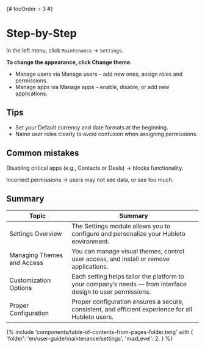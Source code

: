 {# tocOrder = 3 #}

# Step-by-Step

In the left menu, click `Maintenance` → `Settings`.

**To change the appearance, click Change theme.**

*  Manage users via Manage users – add new ones, assign roles and permissions.
*  Manage apps via Manage apps – enable, disable, or add new applications.


## Tips
*  Set your Default currency and date formats at the beginning.
*  Name user roles clearly to avoid confusion when assigning permissions.

## Common mistakes

Disabling critical apps (e.g., Contacts or Deals) → blocks functionality.

Incorrect permissions → users may not see data, or see too much.

## Summary
| Topic                      | Summary                                                                                                     |
|----------------------------|-------------------------------------------------------------------------------------------------------------|
| Settings Overview          | The Settings module allows you to configure and personalize your Hubleto environment.                       |
| Managing Themes and Access | You can manage visual themes, control user access, and install or remove applications.                      |
| Customization Options      | Each setting helps tailor the platform to your company’s needs — from interface design to user permissions. |
| Proper Configuration       | Proper configuration ensures a secure, consistent, and efficient experience for all Hubleto users.          |


{% include 'components/table-of-contents-from-pages-folder.twig' with {
  'folder': 'en/user-guide/maintenance/settings',
  'maxLevel': 2,
} %}